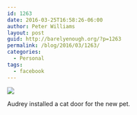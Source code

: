 ```yaml
---
id: 1263
date: 2016-03-25T16:58:26-06:00
author: Peter Williams
layout: post
guid: http://barelyenough.org/?p=1263
permalink: /blog/2016/03/1263/
categories:
  - Personal
tags:
  - facebook
---
```

![](http://ift.tt/21LaLmJ)

Audrey installed a cat door for the new pet.